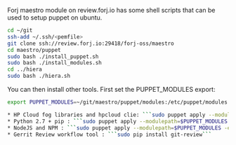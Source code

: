 Forj maestro module on review.forj.io has some shell scripts that can be used to setup puppet on ubuntu.

```sh
cd ~/git
ssh-add ~/.ssh/<pemfile>
git clone ssh://review.forj.io:29418/forj-oss/maestro
cd maestro/puppet
sudo bash ./install_puppet.sh
sudo bash ./install_modules.sh
cd ../hiera
sudo bash ./hiera.sh
```

You can then install other tools.  First set the PUPPET_MODULES export:
```sh
export PUPPET_MODULES=~/git/maestro/puppet/modules:/etc/puppet/modules

* HP Cloud fog libraries and hpcloud clie: ```sudo puppet apply --modulepath=$PUPPET_MODULES -e 'include gardener::requirements'```
* Python 2.7 + pip : ```sudo puppet apply --modulepath=$PUPPET_MODULES -e 'include pip::python2'```
* NodeJS and NPM : ```sudo puppet apply --modulepath=$PUPPET_MODULES -e 'include nodejs_wrap'```
* Gerrit Review workflow tool : ```sudo pip install git-review```
